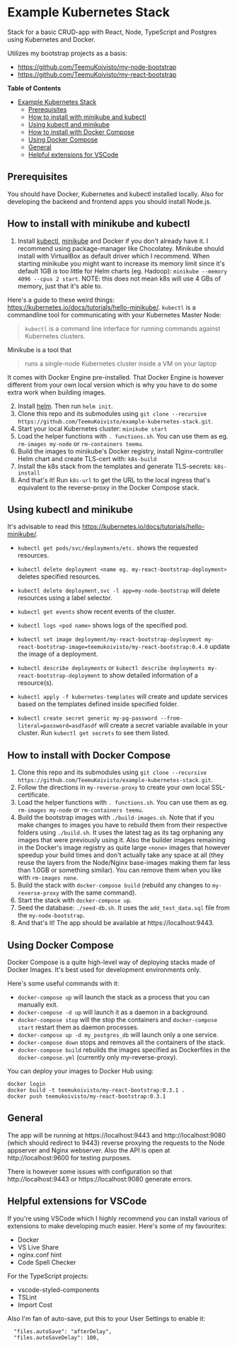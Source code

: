 # Example Kubernetes Stack

Stack for a basic CRUD-app with React, Node, TypeScript and Postgres using Kubernetes and Docker.

Utilizes my bootstrap projects as a basis:
* https://github.com/TeemuKoivisto/my-node-bootstrap
* https://github.com/TeemuKoivisto/my-react-bootstrap

**Table of Contents**

<!-- toc -->
- [Example Kubernetes Stack](#example-kubernetes-stack)
  - [Prerequisites](#prerequisites)
  - [How to install with minikube and kubectl](#how-to-install-with-minikube-and-kubectl)
  - [Using kubectl and minikube](#using-kubectl-and-minikube)
  - [How to install with Docker Compose](#how-to-install-with-docker-compose)
  - [Using Docker Compose](#using-docker-compose)
  - [General](#general)
  - [Helpful extensions for VSCode](#helpful-extensions-for-vscode)
<!-- tocstop -->

## Prerequisites

You should have Docker, Kubernetes and kubectl installed locally. Also for developing the backend and frontend apps you should install Node.js.

## How to install with minikube and kubectl

1) Install [kubectl](https://kubernetes.io/docs/tasks/tools/install-kubectl/), [minikube](https://kubernetes.io/docs/tasks/tools/install-minikube/) and Docker if you don't already have it. I recommend using package-manager like Chocolatey. Minikube should install with VirtualBox as default driver which I recommend. When starting minikube you might want to increase its memory limit since it's default 1GB *is* too little for Helm charts (eg. Hadoop): `minikube --memory 4096 --cpus 2 start`. NOTE: this does not mean k8s will use 4 GBs of memory, just that it's able to.

Here's a guide to these weird things: https://kubernetes.io/docs/tutorials/hello-minikube/.
`kubectl` is a commandline tool for communicating with your Kubernetes Master Node:
> `kubectl` is a command line interface for running commands against Kubernetes clusters.

Minikube is a tool that
> runs a single-node Kubernetes cluster inside a VM on your laptop

It comes with Docker Engine pre-installed. That Docker Engine is however different from your own local version which is why you have to do some extra work when building images.

2) Install [helm](https://docs.helm.sh/using_helm/). Then run `helm init`.
3) Clone this repo and its submodules using `git clone --recursive https://github.com/TeemuKoivisto/example-kubernetes-stack.git`.
4) Start your local Kubernetes cluster: `minikube start`
5) Load the helper functions with `. functions.sh`. You can use them as eg. `rm-images my-node` or `rm-containers teemu`.
6) Build the images to minikube's Docker registry, install Nginx-controller Helm chart and create TLS-cert with: `k8s-build`
7) Install the k8s stack from the templates and generate TLS-secrets: `k8s-install`
8) And that's it! Run `k8s-url` to get the URL to the local ingress that's equivalent to the reverse-proxy in the Docker Compose stack.

## Using kubectl and minikube

It's advisable to read this https://kubernetes.io/docs/tutorials/hello-minikube/.

* `kubectl get pods/svc/deployments/etc.` shows the requested resources.
* `kubectl delete deployment <name eg. my-react-bootstrap-deployment>` deletes specified resources.
* `kubectl delete deployment,svc -l app=my-node-bootstrap` will delete resources using a label selector.
* `kubectl get events` show recent events of the cluster.
* `kubectl logs <pod name>` shows logs of the specified pod.
* `kubectl set image deployment/my-react-bootstrap-deployment my-react-bootstrap-image=teemukoivisto/my-react-bootstrap:0.4.0` update the image of a deployment.
* `kubectl describe deployments` or `kubectl describe deployments my-react-bootstrap-deployment` to show detailed information of a resource(s).

* `kubectl apply -f kubernetes-templates` will create and update services based on the templates defined inside specified folder.
* `kubectl create secret generic my-pg-password --from-literal=password=asdfasdf` will create a secret variable available in your cluster. Run `kubectl get secrets` to see them listed.

## How to install with Docker Compose

1) Clone this repo and its submodules using `git clone --recursive https://github.com/TeemuKoivisto/example-kubernetes-stack.git`.
2) Follow the directions in `my-reverse-proxy` to create your own local SSL-certificate.
3) Load the helper functions with `. functions.sh`. You can use them as eg. `rm-images my-node` or `rm-containers teemu`.
4) Build the bootstrap images with `./build-images.sh`. Note that if you make changes to images you have to rebuild them from their respective folders using `./build.sh`. It uses the latest tag as its tag orphaning any images that were previously using it. Also the builder images remaining in the Docker's image registry as quite large `<none>` images that however speedup your build times and don't actually take any space at all (they reuse the layers from the Node/Nginx base-images making them far less than 1.0GB or something similar). You can remove them when you like with `rm-images none`.
5) Build the stack with `docker-compose build` (rebuild any changes to `my-reverse-proxy` with the same command).
6) Start the stack with `docker-compose up`.
7) Seed the database: `./seed-db.sh`. It uses the `add_test_data.sql` file from the `my-node-bootstrap`.
8) And that's it! The app should be available at https://localhost:9443.

## Using Docker Compose

Docker Compose is a quite high-level way of deploying stacks made of Docker Images. It's best used for development environments only.

Here's some useful commands with it:

* `docker-compose up` will launch the stack as a process that you can manually exit.
* `docker-compose -d up` will launch it as a daemon in a background.
* `docker-compose stop` will the stop the containers and `docker-compose start` restart them as daemon processes.
* `docker-compose up -d my_postgres_db` will launch only a one service.
* `docker-compose down` stops and removes all the containers of the stack.
* `docker-compose build` rebuilds the images specified as Dockerfiles in the `docker-compose.yml` (currently only my-reverse-proxy).

You can deploy your images to Docker Hub using:
```
docker login
docker build -t teemukoivisto/my-react-bootstrap:0.3.1 .
docker push teemukoivisto/my-react-bootstrap:0.3.1
```

## General

The app will be running at https://localhost:9443 and http://localhost:9080 (which should redirect to 9443) reverse proxying the requests to the Node appserver and Nginx webserver. Also the API is open at http://localhost:9600 for testing purposes.

There is however some issues with configuration so that http://localhost:9443 or https://localhost:9080 generate errors.

## Helpful extensions for VSCode

If you're using VSCode which I highly recommend you can install various of extensions to make developing much easier. Here's some of my favourites:

* Docker
* VS Live Share
* nginx.conf hint
* Code Spell Checker

For the TypeScript projects:

* vscode-styled-components
* TSLint
* Import Cost

Also I'm fan of auto-save, put this to your User Settings to enable it:
```
  "files.autoSave": "afterDelay",
  "files.autoSaveDelay": 100,
```
